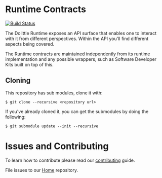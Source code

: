 # Runtime Contracts

[![Build Status](https://dolittle.visualstudio.com/Dolittle%20open-source%20repositories/_apis/build/status/dolittle-runtime.Contracts?branchName=master)](https://dolittle.visualstudio.com/Dolittle%20open-source%20repositories/_build/latest?definitionId=70&branchName=master)

The Dolittle Runtime exposes an API surface that enables one to interact with
it from different perspectives. Within the API you'll find different aspects
being covered.

The Runtime contracts are maintained independently from its runtime implementation
and any possible wrappers, such as Software Developer Kits built on top of this.

## Cloning

This repository has sub modules, clone it with:

```shell
$ git clone --recursive <repository url>
```

If you've already cloned it, you can get the submodules by doing the following:

```shell
$ git submodule update --init --recursive
```

# Issues and Contributing
To learn how to contribute please read our [contributing](https://dolittle.io/contributing/) guide.

File issues to our [Home](https://github.com/dolittle/Home/issues) repository.

